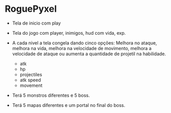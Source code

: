 # RoguePyxel
- Tela de inicio com play
- Tela do jogo com player, inimigos, hud com vida, exp.
- A cada nivel a tela congela dando cinco opções:
    Melhora no ataque, melhora na vida, melhora na velocidade de movimento, melhora a velocidade de ataque ou aumenta a quantidade de projetil na habilidade.
    - atk
    - hp
    - projectiles
    - atk speed
    - movement

- Terá 5 monstros diferentes e 5 boss.
- Terá 5 mapas diferentes e um portal no final do boss.
